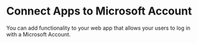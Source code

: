 # Connect Apps to Microsoft Account
You can add functionality to your web app that allows your users to log in with a Microsoft Account. 
